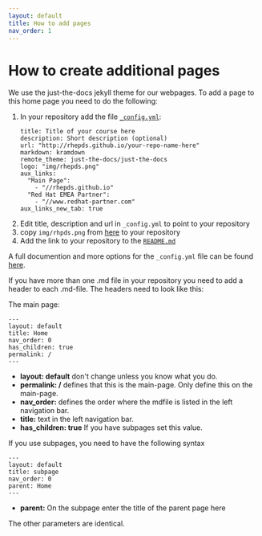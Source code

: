 ```yaml
---
layout: default
title: How to add pages
nav_order: 1
---
```


# How to create additional pages

We use the just-the-docs jekyll theme for our webpages. 
To add a page to this home page you need to do the following:

1. In your repository add the file [`_config.yml`](https://raw.githubusercontent.com/RHEPDS/rhepds.github.io/main/_config.yml):
	```
	title: Title of your course here
	description: Short description (optional)
	url: "http://rhepds.github.io/your-repo-name-here"
	markdown: kramdown
	remote_theme: just-the-docs/just-the-docs
	logo: "img/rhepds.png"
	aux_links:
	  "Main Page":
	    - "//rhepds.github.io"
	  "Red Hat EMEA Partner":
	    - "//www.redhat-partner.com"
	aux_links_new_tab: true
	```
2. Edit title, description and url in `_config.yml` to point to your repository
3. copy `img/rhpds.png` from [here](https://github.com/RHEPDS/rhepds.github.io) to your repository
4. Add the link to your repository to the [`README.md`](https://github.com/RHEPDS/rhepds.github.io/blob/main/README.md)

A full documention and more options for the `_config.yml` file can be found [here](https://just-the-docs.github.io/just-the-docs/docs/configuration/). 

If you have more than one .md file in your repository you need to add a header to each .md-file.
The headers need to look like this:

The main page:

```
---
layout: default
title: Home
nav_order: 0
has_children: true
permalink: /
---
```
- **layout: default** don't change unless you know what you do.
- **permalink: /** defines that this is the main-page. Only define this on the main-page.
- **nav_order:** defines the order where the mdfile is listed in the left navigation bar. 
- **title:** text in the left navigation bar.
- **has_children: true** If you have subpages set this value.

If you use subpages, you need to have the following syntax

```
---
layout: default
title: subpage
nav_order: 0
parent: Home
---
```

- **parent:** On the subpage  enter the title of the parent page here

The other parameters are identical. 




